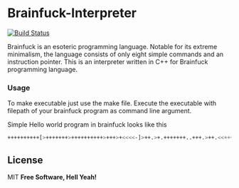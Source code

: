 # Brainfuck-Interpreter

[![Build Status](https://api.travis-ci.org/joemccann/brainfuck.svg?branch=master)](https://travis-ci.org/github/TecHaxter/Brainfuck-Interpreter)

Brainfuck is an esoteric programming language. Notable for its extreme minimalism, the language consists of only eight simple commands and an instruction pointer.
This is an interpreter written in C++ for Brainfuck programming language.
### Usage
To make executable just use the make file.
Execute the executable with filepath of your brainfuck program as command line argument.

Simple Hello world program in brainfuck looks like this
```sh
++++++++++[>+++++++>++++++++++>+++>+<<<<-]>++.>+.+++++++..+++.>++.<<+++++++++++++++.>.+++.------.--------.>+.>.
```
License
----
MIT
**Free Software, Hell Yeah!**
